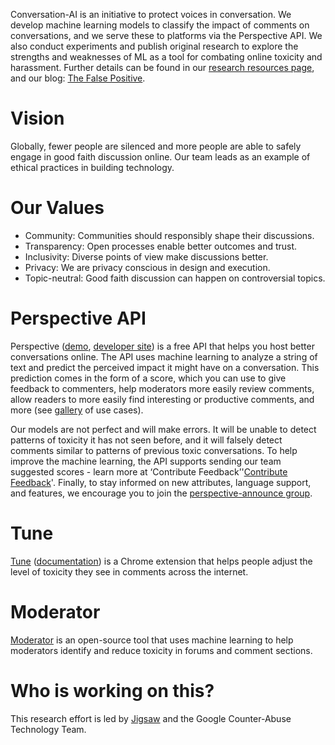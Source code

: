 
Conversation-AI is an initiative to protect voices in conversation. We develop machine learning models to classify the impact of comments on conversations, and we serve these to platforms via the Perspective API. We also conduct experiments and publish original research to explore the strengths and weaknesses of ML as a tool for combating online toxicity and harassment. Further details can be found in our [research resources page](research.md), and our blog: [The False Positive](https://medium.com/the-false-positive/).

# Vision

Globally, fewer people are silenced and more people are able to safely engage in good faith discussion online. Our team leads as an example of ethical practices in building technology.

# Our Values

* Community: Communities should responsibly shape their discussions.
* Transparency: Open processes enable better outcomes and trust.
* Inclusivity: Diverse points of view make discussions better.
* Privacy: We are privacy conscious in design and execution.
* Topic-neutral: Good faith discussion can happen on controversial topics.

# Perspective API
Perspective ([demo](https://www.perspectiveapi.com/), [developer site](http://support.perspectiveapi.com)) is a free API that helps you host better conversations online. The API uses machine learning to analyze a string of text and predict the perceived impact it might have on a conversation. This prediction comes in the form of a score, which you can use to give feedback to commenters, help moderators more easily review comments, allow readers to more easily find interesting or productive comments, and more (see [gallery](https://github.com/conversationai/perspectiveapi/wiki/perspective-hacks)  of use cases).

Our models are not perfect and will make errors. It will be unable to detect patterns of toxicity it has not seen before, and it will falsely detect comments similar to patterns of previous toxic conversations. To help improve the machine learning, the API supports sending our team suggested scores - learn more at ‘Contribute Feedback’'[Contribute Feedback](https://support.perspectiveapi.com/s/docs-contribute-feedback)'. Finally, to stay informed on new attributes, language support, and features, we encourage you to join the [perspective-announce group](https://groups.google.com/forum/#!forum/perspective-announce/join).

# Tune 
[Tune](https://chrome.google.com/webstore/detail/tune-experimental/gdfknffdmmjakmlikbpdngpcpbbfhbnp) ([documentation](https://github.com/conversationai/perspective-viewership-extension)) is a Chrome extension that helps people adjust the level of toxicity they see in comments across the internet.

# Moderator
[Moderator](https://github.com/conversationai/conversationai-moderator) is an open-source tool that uses machine learning to help moderators identify and reduce toxicity in forums and comment sections.


# Who is working on this?
This research effort is led by [Jigsaw](https://jigsaw.google.com/) and the Google Counter-Abuse Technology Team.
